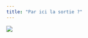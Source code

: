 ```yaml
---
title: "Par ici la sortie ?"
---
```


![](http://farm3.static.flickr.com/2422/3698318925_378eed66e6_m.jpg)

